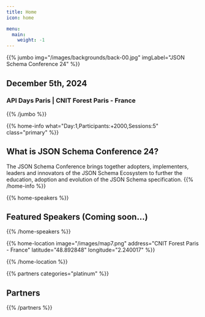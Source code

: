 ```yaml
---
title: Home
icon: home

menu:
  main:
    weight: -1
---
```


{{% jumbo img="/images/backgrounds/back-00.jpg" imgLabel="JSON Schema Conference 24" %}}


## December 5th, 2024

### API Days Paris | CNIT Forest Paris - France <!-- Change -->

{{% /jumbo %}}

<!-- change -->

{{% home-info what="Day:1,Participants:+2000,Sessions:5" class="primary" %}}

## What is JSON Schema Conference 24?

<!-- change -->

The JSON Schema Conference brings together adopters, implementers, leaders and innovators 
of the JSON Schema Ecosystem to further the education, adoption and evolution of the JSON Schema specification.
{{% /home-info %}}

{{% home-speakers %}}
## Featured Speakers (Coming soon...)

{{% /home-speakers %}}

<!-- ... -->

{{% home-location
    image="/images/map7.png"
    address="CNIT Forest Paris - France"
    latitude="48.892848"
    longitude="2.240017" %}}
    
{{% /home-location %}}

<!-- ... -->

{{% partners categories="platinum" %}}

## Partners

{{% /partners %}}
